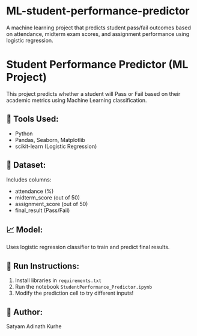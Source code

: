 # ML-student-performance-predictor
A machine learning project that predicts student pass/fail outcomes based on attendance, midterm exam scores, and assignment performance using logistic regression.

# Student Performance Predictor (ML Project)

This project predicts whether a student will Pass or Fail based on their academic metrics using Machine Learning classification.

## 🔧 Tools Used:
- Python
- Pandas, Seaborn, Matplotlib
- scikit-learn (Logistic Regression)

## 📁 Dataset:
Includes columns:
- attendance (%)
- midterm_score (out of 50)
- assignment_score (out of 50)
- final_result (Pass/Fail)

## 📈 Model:
Uses logistic regression classifier to train and predict final results.

## 🏁 Run Instructions:
1. Install libraries in `requirements.txt`
2. Run the notebook `StudentPerformance_Predictor.ipynb`
3. Modify the prediction cell to try different inputs!

## 🙋 Author:
Satyam Adinath Kurhe


